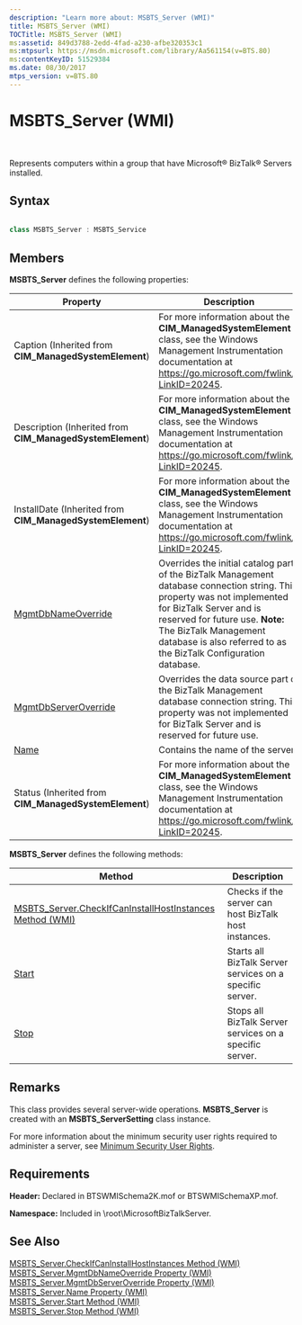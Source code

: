```yaml
---
description: "Learn more about: MSBTS_Server (WMI)"
title: MSBTS_Server (WMI)
TOCTitle: MSBTS_Server (WMI)
ms:assetid: 849d3788-2edd-4fad-a230-afbe320353c1
ms:mtpsurl: https://msdn.microsoft.com/library/Aa561154(v=BTS.80)
ms:contentKeyID: 51529384
ms.date: 08/30/2017
mtps_version: v=BTS.80
---
```


# MSBTS\_Server (WMI)

 

Represents computers within a group that have Microsoft® BizTalk® Servers installed.

## Syntax

```C#
  
class MSBTS_Server : MSBTS_Service  
```

## Members

**MSBTS\_Server** defines the following properties:

<table>
<thead>
<tr class="header">
<th>Property</th>
<th>Description</th>
</tr>
</thead>
<tbody>
<tr class="odd">
<td>Caption (Inherited from <strong>CIM_ManagedSystemElement</strong>)</td>
<td>For more information about the <strong>CIM_ManagedSystemElement</strong> class, see the Windows Management Instrumentation documentation at <a href="/windows/win32/cimwin32prov/cim-managedsystemelement">https://go.microsoft.com/fwlink/?LinkID=20245</a>.</td>
</tr>
<tr class="even">
<td>Description (Inherited from <strong>CIM_ManagedSystemElement</strong>)</td>
<td>For more information about the <strong>CIM_ManagedSystemElement</strong> class, see the Windows Management Instrumentation documentation at <a href="/windows/win32/cimwin32prov/cim-managedsystemelement">https://go.microsoft.com/fwlink/?LinkID=20245</a>.</td>
</tr>
<tr class="odd">
<td>InstallDate (Inherited from <strong>CIM_ManagedSystemElement</strong>)</td>
<td>For more information about the <strong>CIM_ManagedSystemElement</strong> class, see the Windows Management Instrumentation documentation at <a href="/windows/win32/cimwin32prov/cim-managedsystemelement">https://go.microsoft.com/fwlink/?LinkID=20245</a>.</td>
</tr>
<tr class="even">
<td><a href="msbts-server-mgmtdbnameoverride-property-wmi.md">MgmtDbNameOverride</a></td>
<td>Overrides the initial catalog part of the BizTalk Management database connection string. This property was not implemented for BizTalk Server and is reserved for future use. <strong>Note:</strong> The BizTalk Management database is also referred to as the BizTalk Configuration database.</td>
</tr>
<tr class="odd">
<td><a href="msbts-server-mgmtdbserveroverride-property-wmi.md">MgmtDbServerOverride</a></td>
<td>Overrides the data source part of the BizTalk Management database connection string. This property was not implemented for BizTalk Server and is reserved for future use.</td>
</tr>
<tr class="even">
<td><a href="msbts-server-name-property-wmi.md">Name</a></td>
<td>Contains the name of the server.</td>
</tr>
<tr class="odd">
<td>Status (Inherited from <strong>CIM_ManagedSystemElement</strong>)</td>
<td>For more information about the <strong>CIM_ManagedSystemElement</strong> class, see the Windows Management Instrumentation documentation at <a href="/windows/win32/cimwin32prov/cim-managedsystemelement">https://go.microsoft.com/fwlink/?LinkID=20245</a>.</td>
</tr>
</tbody>
</table>


**MSBTS\_Server** defines the following methods:

<table>
<thead>
<tr class="header">
<th>Method</th>
<th>Description</th>
</tr>
</thead>
<tbody>
<tr class="odd">
<td><a href="msbts-server-checkifcaninstallhostinstances-method-wmi.md">MSBTS_Server.CheckIfCanInstallHostInstances Method (WMI)</a></td>
<td>Checks if the server can host BizTalk host instances.</td>
</tr>
<tr class="even">
<td><a href="msbts-server-start-method-wmi.md">Start</a></td>
<td>Starts all BizTalk Server services on a specific server.</td>
</tr>
<tr class="odd">
<td><a href="msbts-server-stop-method-wmi.md">Stop</a></td>
<td>Stops all BizTalk Server services on a specific server.</td>
</tr>
</tbody>
</table>


## Remarks

This class provides several server-wide operations. **MSBTS\_Server** is created with an **MSBTS\_ServerSetting** class instance.

For more information about the minimum security user rights required to administer a server, see [Minimum Security User Rights](https://msdn.microsoft.com/library/aa559845\(v=bts.80\)).

## Requirements

**Header:** Declared in BTSWMISchema2K.mof or BTSWMISchemaXP.mof.

**Namespace:** Included in \\root\\MicrosoftBizTalkServer.

## See Also

[MSBTS\_Server.CheckIfCanInstallHostInstances Method (WMI)](msbts-server-checkifcaninstallhostinstances-method-wmi.md)  
[MSBTS\_Server.MgmtDbNameOverride Property (WMI)](msbts-server-mgmtdbnameoverride-property-wmi.md)  
[MSBTS\_Server.MgmtDbServerOverride Property (WMI)](msbts-server-mgmtdbserveroverride-property-wmi.md)  
[MSBTS\_Server.Name Property (WMI)](msbts-server-name-property-wmi.md)  
[MSBTS\_Server.Start Method (WMI)](msbts-server-start-method-wmi.md)  
[MSBTS\_Server.Stop Method (WMI)](msbts-server-stop-method-wmi.md)